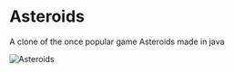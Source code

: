 # Asteroids
A clone of the once popular game Asteroids made in java

![Asteroids](https://user-images.githubusercontent.com/37966672/57003122-7ee75d80-6b92-11e9-8873-7cc9d83473ad.gif)
